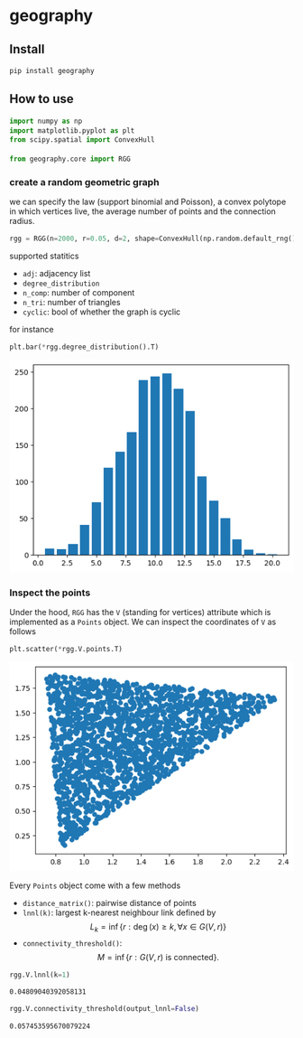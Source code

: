 # geography


<!-- WARNING: THIS FILE WAS AUTOGENERATED! DO NOT EDIT! -->

## Install

``` sh
pip install geography
```

## How to use

``` python
import numpy as np
import matplotlib.pyplot as plt
from scipy.spatial import ConvexHull

from geography.core import RGG
```

### create a random geometric graph

we can specify the law (support binomial and Poisson), a convex polytope
in which vertices live, the average number of points and the connection
radius.

``` python
rgg = RGG(n=2000, r=0.05, d=2, shape=ConvexHull(np.random.default_rng().uniform(0,1,(5,2))*3), law="poisson")
```

supported statitics

- `adj`: adjacency list  
- `degree_distribution`  
- `n_comp`: number of component  
- `n_tri`: number of triangles  
- `cyclic`: bool of whether the graph is cyclic

for instance

``` python
plt.bar(*rgg.degree_distribution().T)
```

![](index_files/figure-commonmark/cell-4-output-1.png)

### Inspect the points

Under the hood, `RGG` has the `V` (standing for vertices) attribute
which is implemented as a `Points` object. We can inspect the
coordinates of `V` as follows

``` python
plt.scatter(*rgg.V.points.T)
```

![](index_files/figure-commonmark/cell-5-output-1.png)

Every `Points` object come with a few methods

- `distance_matrix()`: pairwise distance of points
- `lnnl(k)`: largest k-nearest neighbour link defined by $$
  L_k = \inf\{r: \deg(x)\ge k,  \forall x\in G(V,r) \}
  $$
- `connectivity_threshold()`: $$
  M = \inf\{r: G(V,r) \text{ is connected}\}.
  $$

``` python
rgg.V.lnnl(k=1)
```

    0.04809040392058131

``` python
rgg.V.connectivity_threshold(output_lnnl=False)
```

    0.057453595670079224
